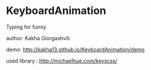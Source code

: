 # KeyboardAnimation
Typing for funny

author: Kakha Giorgashvili

demo: http://kakha13.github.io/KeyboardAnimation/demo

used library : http://michaelhue.com/keyscss/
